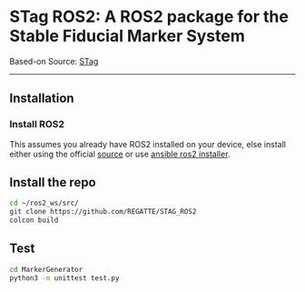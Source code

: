 # STag ROS2: A ROS2 package for the Stable Fiducial Marker System

Based-on Source: [STag](https://github.com/bbenligiray/stag)

---

## Installation
### Install ROS2

This assumes you already have ROS2 installed on your device, else install either using the official [source](https://docs.ros.org/en/humble/Installation/Ubuntu-Install-Debians.html) or use [ansible ros2 installer](https://github.com/REGATTE/Ansible_ROS2).

## Install the repo

```sh
cd ~/ros2_ws/src/
git clone https://github.com/REGATTE/STAG_ROS2
colcon build
```
## Test

```sh
cd MarkerGenerator
python3 -m unittest test.py
```